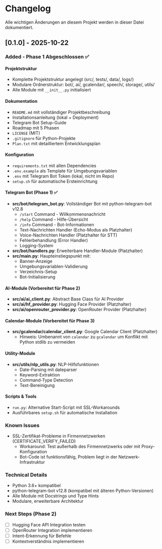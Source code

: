 # Changelog

Alle wichtigen Änderungen an diesem Projekt werden in dieser Datei dokumentiert.

## [0.1.0] - 2025-10-22

### Added - Phase 1 Abgeschlossen ✅

#### Projektstruktur
- Komplette Projektstruktur angelegt (src/, tests/, data/, logs/)
- Modulare Ordnerstruktur: bot/, ai/, gcalendar/, speech/, storage/, utils/
- Alle Module mit `__init__.py` initialisiert

#### Dokumentation
- `README.md` mit vollständiger Projektbeschreibung
- Installationsanleitung (lokal + Deployment)
- Telegram Bot Setup-Guide
- Roadmap mit 5 Phasen
- `LICENSE` (MIT)
- `.gitignore` für Python-Projekte
- `Plan.txt` mit detailliertem Entwicklungsplan

#### Konfiguration
- `requirements.txt` mit allen Dependencies
- `.env.example` als Template für Umgebungsvariablen
- `.env` mit Telegram Bot Token (lokal, nicht im Repo)
- `setup.sh` für automatische Ersteinrichtung

#### Telegram Bot (Phase 1) ✅
- **src/bot/telegram_bot.py**: Vollständiger Bot mit python-telegram-bot v12.8
  - `/start` Command - Willkommensnachricht
  - `/help` Command - Hilfe-Übersicht
  - `/info` Command - Bot-Informationen
  - Text-Nachrichten Handler (Echo-Modus als Platzhalter)
  - Voice-Nachrichten Handler (Platzhalter für STT)
  - Fehlerbehandlung (Error Handler)
  - Logging-System
- **src/bot/handlers.py**: Erweiterbare Handler-Module (Platzhalter)
- **src/main.py**: Haupteinstiegspunkt mit:
  - Banner-Anzeige
  - Umgebungsvariablen-Validierung
  - Verzeichnis-Setup
  - Bot-Initialisierung

#### AI-Module (Vorbereitet für Phase 2)
- **src/ai/ai_client.py**: Abstract Base Class für AI Provider
- **src/ai/hf_provider.py**: Hugging Face Provider (Platzhalter)
- **src/ai/openrouter_provider.py**: OpenRouter Provider (Platzhalter)

#### Calendar-Module (Vorbereitet für Phase 3)
- **src/gcalendar/calendar_client.py**: Google Calendar Client (Platzhalter)
  - Hinweis: Umbenannt von `calendar` zu `gcalendar` um Konflikt mit Python stdlib zu vermeiden

#### Utility-Module
- **src/utils/nlp_utils.py**: NLP-Hilfsfunktionen
  - Date-Parsing mit dateparser
  - Keyword-Extraktion
  - Command-Type Detection
  - Text-Bereinigung

#### Scripts & Tools
- `run.py`: Alternative Start-Script mit SSL-Workarounds
- Ausführbares `setup.sh` für automatische Installation

### Known Issues
- SSL-Zertifikat-Probleme in Firmennetzwerken (CERTIFICATE_VERIFY_FAILED)
  - Workaround: Test außerhalb des Firmennetzwerks oder mit Proxy-Konfiguration
  - Bot-Code ist funktionsfähig, Problem liegt in der Netzwerk-Infrastruktur

### Technical Details
- Python 3.6+ kompatibel
- python-telegram-bot v12.8 (kompatibel mit älteren Python-Versionen)
- Alle Module mit Docstrings und Type Hints
- Modulare, erweiterbare Architektur

### Next Steps (Phase 2)
- [ ] Hugging Face API Integration testen
- [ ] OpenRouter Integration implementieren
- [ ] Intent-Erkennung für Befehle
- [ ] Kontextverständnis implementieren
